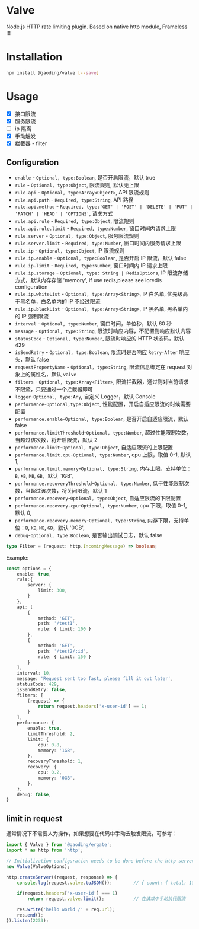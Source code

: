 # Valve
Node.js HTTP rate limiting plugin. Based on native http module, Frameless !!!

# Installation

```bash
npm install @gaoding/valve [--save]
```

# Usage

- [x] 接口限流
- [x] 服务限流
- [ ] ip 隔离
- [x] 手动触发
- [x] 拦截器 - filter

## Configuration

- `enable` - `Optional, type:Boolean`, 是否开启限流，默认 true
- `rule` - `Optional, type:Object`, 限流规则, 默认无上限
- `rule.api` - `Optional, type:Array<Object>`, API 限流规则
- `rule.api.path` - `Required, type:String`, API 路径
- `rule.api.method` - `Required, type:'GET' | 'POST' | 'DELETE' | 'PUT' | 'PATCH' | 'HEAD' | 'OPTIONS'`, 请求方式
- `rule.api.rule` - `Required, type:Object`, 限流规则
- `rule.api.rule.limit` - `Required, type:Number`, 窗口时间内请求上限
- `rule.server` - `Optional, type:Object`, 服务限流规则
- `rule.server.limit` - `Required, type:Number`, 窗口时间内服务请求上限
- `rule.ip` - `Optional, type:Object`, IP 限流规则
- `rule.ip.enable` - `Optional, type:Boolean`, 是否开启 IP 限流，默认 false
- `rule.ip.limit` - `Required, type:Number`, 窗口时间内 IP 请求上限
- `rule.ip.storage` - `Optional, type: String | RedisOptions`, IP 限流存储方式，默认内存存储 'memory', if use redis,please see ioredis configuration
- `rule.ip.whiteList` - `Optional, type:Array<String>`, IP 白名单, 优先级高于黑名单，白名单内的 IP 不经过限流
- `rule.ip.blackList` - `Optional, type:Array<String>`, IP 黑名单, 黑名单内的 IP 强制限流
- `interval` - `Optional, type:Number`, 窗口时间，单位秒，默认 60 秒
- `message` - `Optional, type:String`, 限流时响应内容，不配置则响应默认内容
- `statusCode` - `Optional, type:Number`, 限流时响应的 HTTP 状态码，默认 429
- `isSendRetry` - `Optional, type:Boolean`, 限流时是否响应 `Retry-After` 响应头，默认 false
- `requestPropertyName` - `Optional, type:String`, 限流信息绑定在 request 对象上的属性名，默认 `valve`
- `filters` - `Optional, type:Array<Filter>`, 限流拦截器，通过则对当前请求不限流，只要通过一个拦截器即可
- `logger`-`Optional, type:Any`, 自定义 Logger，默认 Console
- `performance`-`Optional,type:Object`, 性能配置，开启自适应限流的时候需要配置
- `performance.enable`-`Optional, type:Boolean`, 是否开启自适应限流，默认 false
- `performance.limitThreshold`-`Optional, type:Number`, 超过性能限制次数，当超过该次数，将开启限流，默认 2
- `performance.limit`-`Optional, type:Object`, 自适应限流的上限配置
- `performance.limit.cpu`-`Optional, type:Number`, cpu 上限，取值 0-1, 默认 1,
- `performance.limit.memory`-`Optional, type:String`, 内存上限，支持单位：`B`, `KB`, `MB`, `GB`，默认 '1GB',
- `performance.recoveryThreshold`-`Optional, type:Number`, 低于性能限制次数，当超过该次数，将关闭限流，默认 1
- `performance.recovery`-`Optional, type:Object`, 自适应限流的下限配置
- `performance.recovery.cpu`-`Optional, type:Number`, cpu 下限，取值 0-1, 默认 0,
- `performance.recovery.memory`-`Optional, type:String`, 内存下限，支持单位：`B`, `KB`, `MB`, `GB`，默认 '0GB',
- `debug`-`Optional, type:Boolean`, 是否输出调试日志，默认 false

```ts
type Filter = (request: http.IncomingMessage) => boolean;
```

Example:
```ts
const options = {
    enable: true,
    rule:{
        server: {
            limit: 300,
        }
    },
    api: [
        {
            method: 'GET',
            path: '/test1',
            rule: { limit: 100 }
        },
        {
            method: 'GET',
            path: '/test2/:id',
            rule: { limit: 150 }
        }
    ],
    interval: 10,
    message: 'Request sent too fast, please fill it out later',
    statusCode: 429,
    isSendRetry: false,
    filters: [
        (request) => {
            return request.headers['x-user-id'] == 1;
        }
    ],
    performance: {
        enable: true,
        limitThreshold: 2,
        limit: {
            cpu: 0.8,
            memory: '1GB',
        },
        recoveryThreshold: 1,
        recovery: {
            cpu: 0.2,
            memory: '0GB',
        },
    },
    debug: false,
}
```

## limit in request
通常情况下不需要人为操作，如果想要在代码中手动去触发限流，可参考：

```ts
import { Valve } from '@gaoding/ergate';
import * as http from 'http';

// Initialization configuration needs to be done before the http server starts
new Valve(ValveOptions);

http.createServer((request, response) => {
    console.log(request.valve.toJSON());        // { count: { total: 100, api: 10 } }

    if(request.headers['x-user-id'] === 1)
        return request.valve.limit();           // 在请求中手动执行限流

    res.write('hello world /' + req.url);
    res.end();
}).listen(2233);
```
